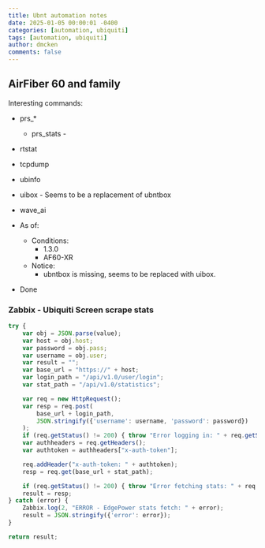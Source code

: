 ```yaml
---
title: Ubnt automation notes
date: 2025-01-05 00:00:01 -0400
categories: [automation, ubiquiti]
tags: [automation, ubiquiti]
author: dmcken
comments: false
---
```



## AirFiber 60 and family

Interesting commands:
* prs_*
  * prs_stats -
* rtstat
* tcpdump
* ubinfo
* uibox - Seems to be a replacement of ubntbox
* wave_ai

* As of:
  * Conditions:
    * 1.3.0
    * AF60-XR
  * Notice:
    * ubntbox is missing, seems to be replaced with uibox.
* Done


### Zabbix - Ubiquiti Screen scrape stats

```javascript
try {
	var obj = JSON.parse(value);
	var host = obj.host;
	var password = obj.pass;
	var username = obj.user;
	var result = "";
	var base_url = "https://" + host;
	var login_path = "/api/v1.0/user/login";
	var stat_path = "/api/v1.0/statistics";

	var req = new HttpRequest();
	var resp = req.post(
		base_url + login_path,
		JSON.stringify({'username': username, 'password': password})
	);
	if (req.getStatus() != 200) { throw "Error logging in: " + req.getStatus(); }
	var authheaders = req.getHeaders();
	var authtoken = authheaders["x-auth-token"];

	req.addHeader("x-auth-token: " + authtoken);
	resp = req.get(base_url + stat_path);

	if (req.getStatus() != 200) { throw "Error fetching stats: " + req.getStatus(); }
	result = resp;
} catch (error) {
	Zabbix.log(2, "ERROR - EdgePower stats fetch: " + error);
	result = JSON.stringify({'error': error});
}

return result;
```



